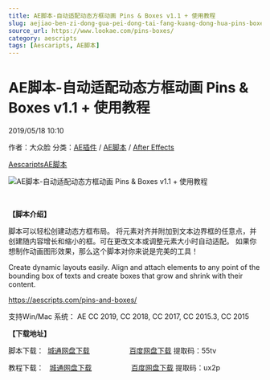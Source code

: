 ```yaml
---
title: AE脚本-自动适配动态方框动画 Pins & Boxes v1.1 + 使用教程
slug: aejiao-ben-zi-dong-gua-pei-dong-tai-fang-kuang-dong-hua-pins-boxes-v1-1-shi-yong-jiao-cheng
source_url: https://www.lookae.com/pins-boxes/
category: aescripts
tags: [Aescaripts, AE脚本]
---
```

# AE脚本-自动适配动态方框动画 Pins & Boxes v1.1 + 使用教程

2019/05/18 10:10

作者：大众脸
分类：[AE插件](https://www.lookae.com/after-effects/aechajian/) / [AE脚本](https://www.lookae.com/after-effects/aescripts/) / [After Effects](https://www.lookae.com/after-effects/)

[Aescaripts](https://www.lookae.com/tag/aescaripts/)[AE脚本](https://www.lookae.com/tag/ae%e8%84%9a%e6%9c%ac/)

![AE脚本-自动适配动态方框动画 Pins & Boxes v1.1 + 使用教程](https://www.lookae.com/wp-content/uploads/2019/05/Pins-Boxes.jpg "AE脚本-自动适配动态方框动画 Pins & Boxes v1.1 + 使用教程-LookAE.com")

﻿

**【脚本介绍】**

脚本可以轻松创建动态方框布局。 将元素对齐并附加到文本边界框的任意点，并创建随内容增长和缩小的框。可在更改文本或调整元素大小时自动适配。 如果你想制作动画图形效果，那么这个脚本对你来说是完美的工具！

Create dynamic layouts easily. Align and attach elements to any point of the bounding box of texts and create boxes that grow and shrink with their content.

https://aescripts.com/pins-and-boxes/

支持Win/Mac 系统： AE CC 2019, CC 2018, CC 2017, CC 2015.3, CC 2015

**【下载地址】**

脚本下载：  [城通网盘下载](https://lookae.ctfile.com/fs/680462-374997674)                    [百度网盘下载](https://pan.baidu.com/s/1eda4IXSsu6VC9b64DJMFlw) 提取码：55tv

教程下载：   [城通网盘下载](https://lookae.ctfile.com/fs/680462-374997725)                    [百度网盘下载](https://pan.baidu.com/s/1OP_N5HX1oBgbr9ifyH5njQ) 提取码：ux2p
